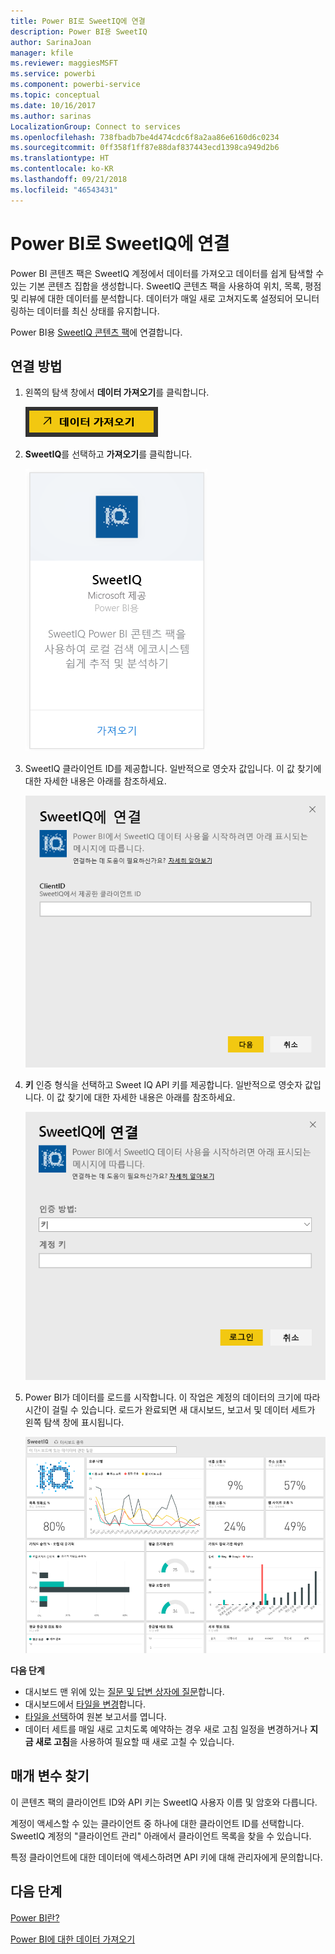 ```yaml
---
title: Power BI로 SweetIQ에 연결
description: Power BI용 SweetIQ
author: SarinaJoan
manager: kfile
ms.reviewer: maggiesMSFT
ms.service: powerbi
ms.component: powerbi-service
ms.topic: conceptual
ms.date: 10/16/2017
ms.author: sarinas
LocalizationGroup: Connect to services
ms.openlocfilehash: 738fbadb7be4d474cdc6f8a2aa86e6160d6c0234
ms.sourcegitcommit: 0ff358f1ff87e88daf837443ecd1398ca949d2b6
ms.translationtype: HT
ms.contentlocale: ko-KR
ms.lasthandoff: 09/21/2018
ms.locfileid: "46543431"
---
```

# <a name="connect-to-sweetiq-with-power-bi"></a>Power BI로 SweetIQ에 연결
Power BI 콘텐츠 팩은 SweetIQ 계정에서 데이터를 가져오고 데이터를 쉽게 탐색할 수 있는 기본 콘텐츠 집합을 생성합니다. SweetIQ 콘텐츠 팩을 사용하여 위치, 목록, 평점 및 리뷰에 대한 데이터를 분석합니다. 데이터가 매일 새로 고쳐지도록 설정되어 모니터링하는 데이터를 최신 상태를 유지합니다.

Power BI용 [SweetIQ 콘텐츠 팩](https://app.powerbi.com/groups/me/getdata/services/sweetiq)에 연결합니다.

## <a name="how-to-connect"></a>연결 방법
1. 왼쪽의 탐색 창에서 **데이터 가져오기**를 클릭합니다.
   
    ![](media/service-connect-to-sweetiq/getdata.png)
2. **SweetIQ**를 선택하고 **가져오기**를 클릭합니다.
   
    ![](media/service-connect-to-sweetiq/sweetiq.png)
3. SweetIQ 클라이언트 ID를 제공합니다. 일반적으로 영숫자 값입니다. 이 값 찾기에 대한 자세한 내용은 아래를 참조하세요.
   
    ![](media/service-connect-to-sweetiq/parameter.png)
4. **키** 인증 형식을 선택하고 Sweet IQ API 키를 제공합니다. 일반적으로 영숫자 값입니다. 이 값 찾기에 대한 자세한 내용은 아래를 참조하세요.
   
    ![](media/service-connect-to-sweetiq/credentials.png)
5. Power BI가 데이터를 로드를 시작합니다. 이 작업은 계정의 데이터의 크기에 따라 시간이 걸릴 수 있습니다. 로드가 완료되면 새 대시보드, 보고서 및 데이터 세트가 왼쪽 탐색 창에 표시됩니다.
   
    ![](media/service-connect-to-sweetiq/dashboard.png)

**다음 단계**

* 대시보드 맨 위에 있는 [질문 및 답변 상자에 질문](consumer/end-user-q-and-a.md)합니다.
* 대시보드에서 [타일을 변경](service-dashboard-edit-tile.md)합니다.
* [타일을 선택](consumer/end-user-tiles.md)하여 원본 보고서를 엽니다.
* 데이터 세트를 매일 새로 고치도록 예약하는 경우 새로 고침 일정을 변경하거나 **지금 새로 고침**을 사용하여 필요할 때 새로 고칠 수 있습니다.

## <a name="finding-parameters"></a>매개 변수 찾기
이 콘텐츠 팩의 클라이언트 ID와 API 키는 SweetIQ 사용자 이름 및 암호와 다릅니다.

계정이 액세스할 수 있는 클라이언트 중 하나에 대한 클라이언트 ID를 선택합니다. SweetIQ 계정의 "클라이언트 관리" 아래에서 클라이언트 목록을 찾을 수 있습니다.

특정 클라이언트에 대한 데이터에 액세스하려면 API 키에 대해 관리자에게 문의합니다.

## <a name="next-steps"></a>다음 단계
[Power BI란?](power-bi-overview.md)

[Power BI에 대한 데이터 가져오기](service-get-data.md)

